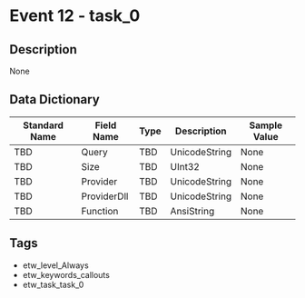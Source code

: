 # Event 12 - task_0

## Description
None

## Data Dictionary
|Standard Name|Field Name|Type|Description|Sample Value|
|---|---|---|---|---|
|TBD|Query|TBD|UnicodeString|None|None|
|TBD|Size|TBD|UInt32|None|None|
|TBD|Provider|TBD|UnicodeString|None|None|
|TBD|ProviderDll|TBD|UnicodeString|None|None|
|TBD|Function|TBD|AnsiString|None|None|

## Tags
* etw_level_Always
* etw_keywords_callouts
* etw_task_task_0